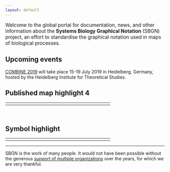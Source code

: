 ```yaml
---
layout: default
---
```


<p style="font-size:110%;">Welcome to the global portal for documentation, news, and other information about the <strong>Systems Biology Graphical Notation</strong> (SBGN) project, an effort to standardise the graphical notation used in maps of biological processes.</p>

## Upcoming events 

[COMBINE 2019](http://co.mbine.org/events/COMBINE_2019) will take place 15-19 July 2019 in Heidelberg, Germany, hosted by the Heidelberg Institute for Theoretical Studies.


## Published map highlight 4

<table class="random-highlight">
  <tbody>
    <tr>
      <td id="random_pathway_href" style="width: 300px; text-align: left"></td>
      <td id="random_pathway_img" style="text-align: left"></td>
    </tr>
  </tbody>
</table>
<div id="random_pathway_href"></div><br />

## Symbol highlight

<table class="random-highlight">
  <tbody>
    <tr>
      <td id="random_symbol_href" style="width: 300px; text-align: left"></td>
      <td id="random_symbol_img" style="text-align: left"></td>
    </tr>
  </tbody>
</table>

<script language="JavaScript" type="text/javascript" src="assets/js/lightbox-plus-jquery.min.js"></script>

<script>
  $(document).ready(function() {
    $.getJSON("random_content.json", function(data) {
      console.log("JSON loaded.");

      var symbol = data.symbols[Math.floor(Math.random() * data.symbols.length)];
      var pathway = data.pathways[Math.floor(Math.random() * data.pathways.length)];

      symbol_href = "/sbgn.github.io/symbols#" + symbol.href;
      pathway_href = "/sbgn.github.io/published\_maps#" + pathway.href;

      // From: http://stackoverflow.com/questions/10300765/jquery-html-callback-function
      $("#random_symbol_href").html('<a href="' + symbol_href + '">' + symbol.title + '</a>').promise().done(function(){
        console.log("Symbol href loaded.");
      });

      $("#random_symbol_img").html('<img src="' + symbol.img + '" alt="' + symbol.href + '" width="200px"/>').promise().done(function(){
        console.log("Symbol img loaded.");
      });

      $("#random_symbol").load(symbol_href, function() {
        console.log("Symbol loaded.");
      });

      $("#random_pathway_href").html('<a href="' + pathway_href + '">' + pathway.title + '</a>').promise().done(function(){
        console.log("Symbol href loaded.");
      });

      $("#random_pathway_img").html('<img src="' + pathway.img + '" alt="'+ pathway.href +'" width="360px"/>').promise().done(function(){
        console.log("Pathway href loaded.");
      });

      $("#random_pathway").load(pathway_href, function() {
        console.log("Pathway loaded.");
      });
    });
  });
</script>

-----

SBGN is the work of many people. It would not have been possible without the generous [support of multiple organizations](/sbgn/about#funding) over the years, for which we are very thankful.
